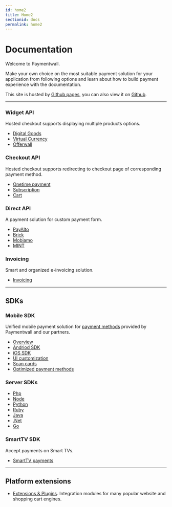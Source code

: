```yaml
---
id: home2
title: Home2
sectionid: docs
permalink: home2
---
```

# Documentation

Welcome to Paymentwall. 

Make your own choice on the most suitable payment solution for your application from following options and learn about how to build payment experience with the documentation.

This site is hosted by [Github pages](https://pages.github.com/), you can also view it on [Github](https://github.com/paymentwall/paymentwall.github.io).

***

<div class="docs-ul-box">
    <div class="docs-ul-box-item"> 
        <div>
            <h3>Widget API</h3>
            <p>
            Hosted checkout supports displaying multiple products options. 
            </p>
            <ul>
                <li class="docs-ul-box-li">
                    <a class="docs-ul-box-li-link" href="">Digital Goods</a>
                </li>
                <li class="docs-ul-box-li">
                    <a class="docs-ul-box-li-link" href="">Virtual Currency</a>
                </li>
                <li class="docs-ul-box-li">
                    <a class="docs-ul-box-li-link" href="">Offerwall</a>
                </li>
            </ul>
        </div>
    </div>
    <div class="docs-ul-box-item"> 
        <div>
            <h3 class="title">Checkout API</h3>
            <p>
            Hosted checkout supports redirecting to checkout page of corresponding payment method.
            </p>
            <ul>
                <li class="docs-ul-box-li">
                    <a class="docs-ul-box-li-link" href="">Onetime payment</a>
                </li>
                <li class="docs-ul-box-li">
                    <a class="docs-ul-box-li-link" href="">Subscription</a>
                </li>
                <li class="docs-ul-box-li">
                    <a class="docs-ul-box-li-link" href="">Cart</a>
                </li>
            </ul>
        </div>
    </div>
</div>

<div class="docs-ul-box">
    <div class="docs-ul-box-item"> 
        <div>
            <h3>Direct API</h3>
            <p>
            A payment solution for custom payment form. 
            </p>
            <ul>
                <li class="docs-ul-box-li">
                    <a class="docs-ul-box-li-link" href="">PayAlto</a>
                </li>
                <li class="docs-ul-box-li">
                    <a class="docs-ul-box-li-link" href="">Brick</a>
                </li>
                <li class="docs-ul-box-li">
                    <a class="docs-ul-box-li-link" href="">Mobiamo</a>
                </li>
                <li class="docs-ul-box-li">
                    <a class="docs-ul-box-li-link" href="">MINT</a>
                </li>
            </ul>
        </div>
    </div>
    <div class="docs-ul-box-item"> 
        <div>
            <h3>Invoicing</h3>
            <p>
            Smart and organized e-invoicing solution.
            </p>
            <ul>
                <li class="docs-ul-box-li">
                    <a class="docs-ul-box-li-link" href="">Invoicing</a>
                </li>
            </ul>
        </div>
    </div>
</div>

***

## SDKs

<div class="docs-ul-box">
    <div class="docs-ul-box-item"> 
        <div>
            <h3>Mobile SDK</h3>
            <p>
            Unified mobile payment solution for <a href="https://www.paymentwall.com/payment-methods">payment methods</a> provided by Paymentwall and our partners. 
            </p>
            <ul>
                <li class="docs-ul-box-li">
                    <a class="docs-ul-box-li-link" href="">Overview</a>
                </li>
                <li class="docs-ul-box-li">
                    <a class="docs-ul-box-li-link" href="https://github.com/paymentwall/paymentwall-android-sdk">Andriod SDK</a>
                </li>
                <li class="docs-ul-box-li">
                    <a class="docs-ul-box-li-link" href="https://github.com/paymentwall/paymentwall-ios-sdk">iOS SDK</a>
                </li>
                <li class="docs-ul-box-li">
                    <a class="docs-ul-box-li-link" href="">UI customization</a>
                </li>
                <li class="docs-ul-box-li">
                    <a class="docs-ul-box-li-link" href="">Scan cards</a>
                </li>
                <li class="docs-ul-box-li">
                    <a class="docs-ul-box-li-link" href="">Optimized payment methods</a>
                </li>
            </ul>
        </div>
    </div>
    <div class="docs-ul-box-item"> 
        <div>
            <h3>Server SDKs</h3>
            <ul>
                <li class="docs-ul-box-li">
                    <a class="docs-ul-box-li-link" href="https://github.com/paymentwall/paymentwall-php">Php</a>
                </li>
                <li class="docs-ul-box-li">
                    <a class="docs-ul-box-li-link" href="https://github.com/paymentwall/paymentwall-node">Node</a>
                </li>
                <li class="docs-ul-box-li">
                    <a class="docs-ul-box-li-link" href="https://github.com/paymentwall/paymentwall-python">Python</a>
                </li>
                <li class="docs-ul-box-li">
                    <a class="docs-ul-box-li-link" href="https://github.com/paymentwall/paymentwall-ruby">Ruby</a>
                </li>
                <li class="docs-ul-box-li">
                    <a class="docs-ul-box-li-link" href="https://github.com/paymentwall/paymentwall-java">Java</a>
                </li>
                <li class="docs-ul-box-li">
                    <a class="docs-ul-box-li-link" href="https://github.com/paymentwall/paymentwall-dotnet">.Net</a>
                </li>
                <li class="docs-ul-box-li">
                    <a class="docs-ul-box-li-link" href="https://github.com/paymentwall/paymentwall-go">Go</a>
                </li>
            </ul>
        </div>
    </div>
</div>

<div class="docs-ul-box">
    <div class="docs-ul-box-item"> 
        <div>
            <h3 class="title">SmartTV SDK</h3>
            <p>
            Accept payments on Smart TVs.
            </p>
            <ul>
                <li class="docs-ul-box-li">
                    <a class="docs-ul-box-li-link" href="">SmartTV payments</a>
                </li>
            </ul>
        </div>
    </div>
</div>

*** 

## Platform extensions

* [Extensions & Plugins](/modules/aMember). Integration modules for many popular website and shopping cart engines.
